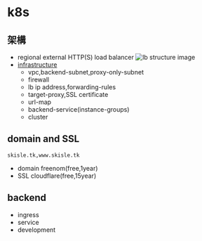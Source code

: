 # k8s

架構
--
- regional external HTTP(S) load balancer 
![lb structure image](https://cloud.google.com/static/load-balancing/images/regional-l7xlb-numbered-components.svg)
- [infrastructure](infrastructure.sh)
  - vpc,backend-subnet,proxy-only-subnet
  - firewall
  - lb ip address,forwarding-rules
  - target-proxy,SSL certificate
  - url-map
  - backend-service(instance-groups)
  - cluster

domain and SSL
--
`skisle.tk,www.skisle.tk`
- domain
 freenom(free,1year)
- SSL
 cloudflare(free,15year)


backend
--
- ingress
- service
- development 
